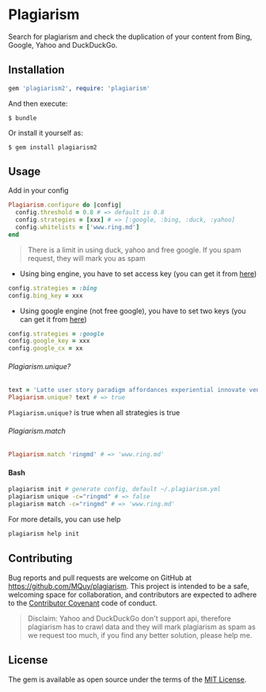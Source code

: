 # Plagiarism

Search for plagiarism and check the duplication of your content from Bing, Google, Yahoo and DuckDuckGo.

## Installation

```ruby
gem 'plagiarism2', require: 'plagiarism'
```

And then execute:

    $ bundle

Or install it yourself as:

    $ gem install plagiarism2

## Usage

Add in your config

```ruby
Plagiarism.configure do |config|
  config.threshold = 0.8 # => default is 0.8
  config.strategies = [xxx] # => [:google, :bing, :duck, :yahoo]
  config.whitelists = ['www.ring.md']
end
```

> There is a limit in using duck, yahoo and free google. If you spam request, they will mark you as spam

+ Using bing engine, you have to set access key (you can get it from [here](https://datamarket.azure.com/dataset/bing/searchweb))

```ruby
config.strategies = :bing
config.bing_key = xxx
```

+ Using google engine (not free google), you have to set two keys (you can get it from [here](https://developers.google.com/custom-search/json-api/v1/using_rest))

```ruby
config.strategies = :google
config.google_key = xxx
config.google_cx = xx
```

###### Plagiarism.unique?

```ruby
text = 'Latte user story paradigm affordances experiential innovate venture capital physical computing. Ship it agile actionable insight iterate thought leader pitch deck experiential iterate. Venture capital food-truck quantitative vs. qualitative SpaceTeam convergence agile.'
Plagiarism.unique? text # => true
```

`Plagiarism.unique?` is true when all strategies is true

###### Plagiarism.match

```ruby
Plagiarism.match 'ringmd' # => 'www.ring.md'
```

#### Bash

```bash
plagiarism init # generate config, default ~/.plagiarism.yml
plagiarism unique -c="ringmd" # => false
plagiarism match -c="ringmd" # => 'www.ring.md'
```

For more details, you can use help
```bash
plagiarism help init
```

## Contributing

Bug reports and pull requests are welcome on GitHub at https://github.com/MQuy/plagiarism. This project is intended to be a safe, welcoming space for collaboration, and contributors are expected to adhere to the [Contributor Covenant](http://contributor-covenant.org) code of conduct.

> Disclaim: Yahoo and DuckDuckGo don't support api, therefore plagiarism has to crawl data and they will mark plagiarism as spam as we request too much, if you find any better solution, please help me.

## License

The gem is available as open source under the terms of the [MIT License](http://opensource.org/licenses/MIT).

